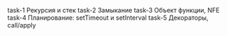 task-1
  Рекурсия и стек
task-2
  Замыкание
task-3
  Объект функции, NFE
task-4
  Планирование: setTimeout и setInterval
task-5
  Декораторы, call/apply
